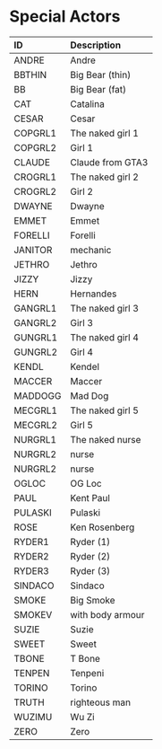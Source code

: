 # Special Actors

| ID | Description |
| :--- | :--- |
| ANDRE | Andre |
| BBTHIN | Big Bear \(thin\) |
| BB | Big Bear \(fat\) |
| CAT | Catalina |
| CESAR | Cesar |
| COPGRL1 | The naked girl 1 |
| COPGRL2 | Girl 1 |
| CLAUDE | Claude from GTA3 |
| CROGRL1 | The naked girl 2 |
| CROGRL2 | Girl 2 |
| DWAYNE | Dwayne |
| EMMET | Emmet |
| FORELLI | Forelli |
| JANITOR | mechanic |
| JETHRO | Jethro |
| JIZZY | Jizzy |
| HERN | Hernandes |
| GANGRL1 | The naked girl 3 |
| GANGRL2 | Girl 3 |
| GUNGRL1 | The naked girl 4 |
| GUNGRL2 | Girl 4 |
| KENDL | Kendel |
| MACCER | Maccer |
| MADDOGG | Mad Dog |
| MECGRL1 | The naked girl 5 |
| MECGRL2 | Girl 5 |
| NURGRL1 | The naked nurse |
| NURGRL2 | nurse |
| NURGRL2 | nurse |
| OGLOC | OG Loc |
| PAUL | Kent Paul |
| PULASKI | Pulaski |
| ROSE | Ken Rosenberg |
| RYDER1 | Ryder \(1\) |
| RYDER2 | Ryder \(2\) |
| RYDER3 | Ryder \(3\) |
| SINDACO | Sindaco |
| SMOKE | Big Smoke |
| SMOKEV | with body armour |
| SUZIE | Suzie |
| SWEET | Sweet |
| TBONE | T Bone |
| TENPEN | Tenpeni |
| TORINO | Torino |
| TRUTH | righteous man |
| WUZIMU | Wu Zi |
| ZERO | Zero |

